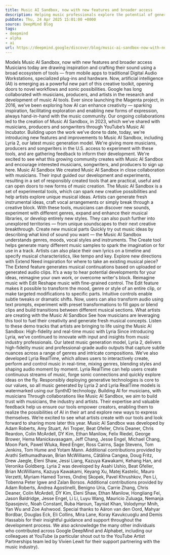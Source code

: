 ```yaml
---
title: Music AI Sandbox, now with new features and broader access
description: Helping music professionals explore the potential of generative AI
pubDate: Thu, 24 Apr 2025 15:01:00 +0000
source: DeepMind Blog
tags:
- deepmind
- alpha
- ai
url: https://deepmind.google/discover/blog/music-ai-sandbox-now-with-new-features-and-broader-access/
---
```


Models
Music AI Sandbox, now with new features and broader access
Musicians today are drawing inspiration and crafting their sound using a broad ecosystem of tools — from mobile apps to traditional Digital Audio Workstations, specialized plug-ins and hardware. Now, artificial intelligence (AI) is emerging as a powerful new part of this creative toolkit, opening doors to novel workflows and sonic possibilities.
Google has long collaborated with musicians, producers, and artists in the research and development of music AI tools. Ever since launching the Magenta project, in 2016, we’ve been exploring how AI can enhance creativity — sparking inspiration, facilitating exploration and enabling new forms of expression, always hand-in-hand with the music community.
Our ongoing collaborations led to the creation of Music AI Sandbox, in 2023, which we’ve shared with musicians, producers and songwriters through YouTube’s Music AI Incubator.
Building upon the work we've done to date, today, we're introducing new features and improvements to Music AI Sandbox, including Lyria 2, our latest music generation model. We're giving more musicians, producers and songwriters in the U.S. access to experiment with these tools, and are gathering feedback to inform their development.
We're excited to see what this growing community creates with Music AI Sandbox and encourage interested musicians, songwriters, and producers to sign up here.
Music AI Sandbox
We created Music AI Sandbox in close collaboration with musicians. Their input guided our development and experiments, resulting in a set of responsibly created tools that are practical, useful and can open doors to new forms of music creation.
The Music AI Sandbox is a set of experimental tools, which can spark new creative possibilities and help artists explore unique musical ideas. Artists can generate fresh instrumental ideas, craft vocal arrangements or simply break through a creative block.
With these tools, musicians can discover new sounds, experiment with different genres, expand and enhance their musical libraries, or develop entirely new styles. They can also push further into unexplored territories — from unique soundscapes to their next creative breakthrough.
Create new musical parts
Quickly try out music ideas by describing what kind of sound you want — the Music AI Sandbox understands genres, moods, vocal styles and instruments. The Create tool helps generate many different music samples to spark the imagination or for use in a track. Artists can also place their own lyrics on a timeline and specify musical characteristics, like tempo and key.
Explore new directions with Extend
Need inspiration for where to take an existing musical piece? The Extend feature generates musical continuations based on uploaded or generated audio clips. It’s a way to hear potential developments for your ideas, reimagine your own work, or overcome writer's block.
Reimagine music with Edit
Reshape music with fine-grained control. The Edit feature makes it possible to transform the mood, genre or style of an entire clip, or make targeted modifications to specific parts. Intuitive controls enable subtle tweaks or dramatic shifts. Now, users can also transform audio using text prompts, experiment with preset transformations to fill gaps or blend clips and build transitions between different musical sections.
What artists are creating with the Music AI Sandbox
See how musicians are leveraging this tool to fuel their creativity and generate fresh musical concepts.
Listen to these demo tracks that artists are bringing to life using the Music AI Sandbox:
High-fidelity and real-time music with Lyria
Since introducing Lyria, we’ve continued to innovate with input and insights from music industry professionals. Our latest music generation model, Lyria 2, delivers high-fidelity music and professional-grade audio outputs that capture subtle nuances across a range of genres and intricate compositions.
We’ve also developed Lyria RealTime, which allows users to interactively create, perform and control music in real-time, mixing genres, blending styles and shaping audio moment by moment. Lyria RealTime can help users create continuous streams of music, forge sonic connections and quickly explore ideas on the fly.
Responsibly deploying generative technologies is core to our values, so all music generated by Lyria 2 and Lyria RealTime models is watermarked using our SynthID technology.
Building AI for musicians, with musicians
Through collaborations like Music AI Sandbox, we aim to build trust with musicians, the industry and artists. Their expertise and valuable feedback help us ensure our tools empower creators, enabling them to realize the possibilities of AI in their art and explore new ways to express themselves. We’re excited to see what artists create with our tools and look forward to sharing more later this year.
Music AI Sandbox was developed by Adam Roberts, Amy Stuart, Ari Troper, Beat Gfeller, Chris Deaner, Chris Reardon, Colin McArdell, DY Kim, Ethan Manilow, Felix Riedel, George Brower, Hema Manickavasagam, Jeff Chang, Jesse Engel, Michael Chang, Moon Park, Pawel Wluka, Reed Enger, Ross Cairns, Sage Stevens, Tom Jenkins, Tom Hume and Yotam Mann. Additional contributions provided by Arathi Sethumadhavan, Brian McWilliams, Cătălina Cangea, Doug Fritz, Drew Jaegle, Eleni Shaw, Jessi Liang, Kazuya Kawakami, Kehang Han, and Veronika Goldberg.
Lyria 2 was developed by Asahi Ushio, Beat Gfeller, Brian McWilliams, Kazuya Kawakami, Keyang Xu, Matej Kastelic, Mauro Verzetti, Myriam Hamed Torres, Ondrej Skopek, Pavel Khrushkov, Pen Li, Tobenna Peter Igwe and Zalan Borsos. Additional contributions provided by Adam Roberts, Andrea Agostinelli, Benigno Uria, Carrie Zhang, Chris Deaner, Colin McArdell, DY Kim, Eleni Shaw, Ethan Manilow, Hongliang Fei, Jason Baldridge, Jesse Engel, Li Li, Luyu Wang, Mauricio Zuluaga, Nemanja Spasojevic, Noah Constant, Ruba Haroun, Tayniat Khan, Volodymyr Mnih, Yan Wu and Zoe Ashwood.
Special thanks to Aäron van den Oord, Mahyar Bordbar, Douglas Eck, Eli Collins, Mira Lane, Koray Kavukcuoglu and Demis Hassabis for their insightful guidance and support throughout the development process.
We also acknowledge the many other individuals who contributed across Google DeepMind and Alphabet, including our colleagues at YouTube (a particular shout out to the YouTube Artist Partnerships team led by Vivien Lewit for their support partnering with the music industry).